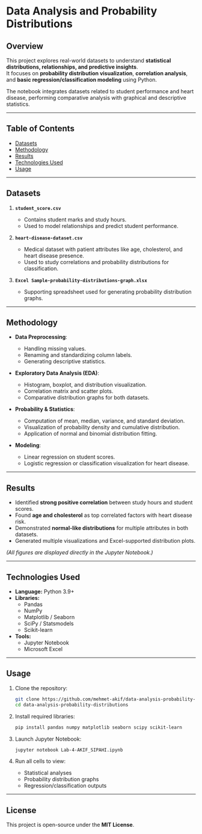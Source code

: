 # Data Analysis and Probability Distributions

## Overview

This project explores real-world datasets to understand **statistical distributions, relationships, and predictive insights**.  
It focuses on **probability distribution visualization**, **correlation analysis**, and **basic regression/classification modeling** using Python.

The notebook integrates datasets related to student performance and heart disease, performing comparative analysis with graphical and descriptive statistics.

---

## Table of Contents
- [Datasets](#datasets)
- [Methodology](#methodology)
- [Results](#results)
- [Technologies Used](#technologies-used)
- [Usage](#usage)

---

## Datasets

1. **`student_score.csv`**
   - Contains student marks and study hours.
   - Used to model relationships and predict student performance.

2. **`heart-disease-dataset.csv`**
   - Medical dataset with patient attributes like age, cholesterol, and heart disease presence.
   - Used to study correlations and probability distributions for classification.

3. **`Excel Sample-probability-distributions-graph.xlsx`**
   - Supporting spreadsheet used for generating probability distribution graphs.

---

## Methodology

- **Data Preprocessing**:
  - Handling missing values.
  - Renaming and standardizing column labels.
  - Generating descriptive statistics.

- **Exploratory Data Analysis (EDA)**:
  - Histogram, boxplot, and distribution visualization.
  - Correlation matrix and scatter plots.
  - Comparative distribution graphs for both datasets.

- **Probability & Statistics**:
  - Computation of mean, median, variance, and standard deviation.
  - Visualization of probability density and cumulative distribution.
  - Application of normal and binomial distribution fitting.

- **Modeling**:
  - Linear regression on student scores.
  - Logistic regression or classification visualization for heart disease.

---

## Results

- Identified **strong positive correlation** between study hours and student scores.
- Found **age and cholesterol** as top correlated factors with heart disease risk.
- Demonstrated **normal-like distributions** for multiple attributes in both datasets.
- Generated multiple visualizations and Excel-supported distribution plots.

*(All figures are displayed directly in the Jupyter Notebook.)*

---

## Technologies Used

- **Language:** Python 3.9+  
- **Libraries:**
  - Pandas
  - NumPy
  - Matplotlib / Seaborn
  - SciPy / Statsmodels
  - Scikit-learn
- **Tools:**
  - Jupyter Notebook
  - Microsoft Excel

---

## Usage

1. Clone the repository:
   ```bash
   git clone https://github.com/mehmet-akif/data-analysis-probability-distributions.git
   cd data-analysis-probability-distributions
   ```

2. Install required libraries:
   ```bash
   pip install pandas numpy matplotlib seaborn scipy scikit-learn
   ```

3. Launch Jupyter Notebook:
   ```bash
   jupyter notebook Lab-4-AKIF_SIPAHI.ipynb
   ```

4. Run all cells to view:
   - Statistical analyses  
   - Probability distribution graphs  
   - Regression/classification outputs  


---


## License

This project is open-source under the **MIT License**.
